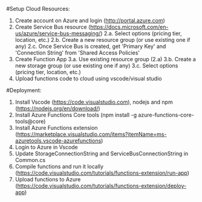 #Setup Cloud Resources:
1. Create account on Azure and login (http://portal.azure.com)
2. Create Service Bus resource (https://docs.microsoft.com/en-us/azure/service-bus-messaging/)
2.a. Select options (pricing tier, location, etc.)
2.b. Create a new resource group (or use existing one if any)
2.c. Once Service Bus is created, get 'Primary Key' and 'Connection String' from 'Shared Access Policies'
3. Create Function App 
3.a. Use existing resource group (2.a) 
3.b. Create a new storage group (or use existing one if any) 
3.c. Select options (pricing tier, location, etc.)
4. Upload functions code to cloud using vscode/visual studio

#Deployment:
1. Install Vscode (https://code.visualstudio.com), nodejs and npm (https://nodejs.org/en/download/)
2. Install Azure Functions Core tools (npm install -g azure-functions-core-tools@core)
3. Install Azure Functions extension (https://marketplace.visualstudio.com/items?itemName=ms-azuretools.vscode-azurefunctions)
4. Login to Azure in Vscode
5. Update StorageConnectionString and ServiceBusConnectionString in Common.cs
6. Compile functions and run it locally (https://code.visualstudio.com/tutorials/functions-extension/run-app)
7. Upload functions to Azure (https://code.visualstudio.com/tutorials/functions-extension/deploy-app)
